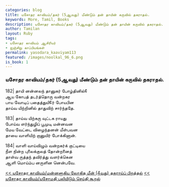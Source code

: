```yaml
---  
categories: blog  
title: யசோதர காவியம்/தகர் (5ஆவது) மீண்டும் தன் தாயின் கருவில் தகராதல்.
keywords: More, Tamil, Books  
description: யசோதர காவியம்/தகர் (5ஆவது) மீண்டும் தன் தாயின் கருவில் தகராதல்.
author: Tamilan  
layout: Ruby  
tags:     
- யசோதர காவியம் ஆசிரியர்
- ஐஞ்சிறு காப்பியங்கள்
permalink: yasodara_kaaviyam113  
featured: /images/noolkal_96_6.png  
is_book: 1
---  
```



### யசோதர காவியம்/தகர் (5ஆவது) மீண்டும் தன் தாயின் கருவில் தகராதல்.

182| தாயி னன்னலந் தானுகர் போழ்தினில்¢  
ஆய கோபத் தடர்த்தொரு வன்றகர  
பாய வோடிப் பதைத்துயி¢ர் போயபின  
தாய்வ யிற்றினில் தாதுவிற் சார்ந்ததே.

183| தாய்வ யிற்கரு வுட்டக ராயது  
போய்வ ளர்ந்துழிப் பூமுடி மன்னவன  
மேய வேட்டை விழைந்தனன் மீள்பவன  
தாயை வாளியிற் றானுயிர் போக்கினான்.

184| வாளி வாய்விழும் வன்றகர்க் குட்டியை  
நீள நின்ற புலைக்குலத் தோன்றனைத்  
தாள்வ ருத்தந் தவிர்த்து வளர்க்கென  
ஆளி மொய்ம்ப னருளின னென்பவே.

[<< யசோதர காவியம்/மன்னனாகிய லோகித மீன் (4வது) தகராய்ப் பிறத்தல்](yasodara_kaaviyam112) [<< யசோதர காவியம்/யசோமதி பலியிடும் செய்தி கூறல்](yasodara_kaaviyam114)


